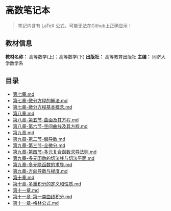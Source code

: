 # 高数笔记本

> 笔记内含有 LaTeX 公式，可能无法在Github上正确显示！



## 教材信息

**教材名称：** 高等数学(上)；高等数学(下)
**出版社：** 高等教育出版社
**主编：** 同济大学数学系



## 目录

-  [第七章.md](第七章.md) 
  -  [第七章-微分方程的解法.md](第七章-微分方程的解法.md) 
  -  [第七章-微分方程基本概念.md](第七章-微分方程基本概念.md) 
-  [第八章.md](第八章.md) 
  -  [第八章-第五节-曲面及其方程.md](第八章-第五节-曲面及其方程.md) 
  -  [第八章-第六节-空间曲线及其方程.md](第八章-第六节-空间曲线及其方程.md) 
-  [第九章.md](第九章.md) 
  -  [第九章-第二节-偏导数.md](第九章-第二节-偏导数.md) 
  -  [第九章-第三节-全微分.md](第九章-第三节-全微分.md) 
  -  [第九章-第四节-多元复合函数求导法则.md](第九章-第四节-多元复合函数求导法则.md) 
  -  [第九章-多元函数的切法线与切法平面.md](第九章-多元函数的切法线与切法平面.md) 
  -  [第九章-多元隐函数的求导.md](第九章-多元隐函数的求导.md) 
  -  [第九章-方向导数与梯度.md](第九章-方向导数与梯度.md)  
-  [第十章.md](第十章.md) 
  -  [第十章-多重积分的定义和性质.md](第十章-多重积分的定义和性质.md) 
-   [第十一章.md](第十一章.md) 
   -   [第十一章-第一类曲线积分.md](第十一章-第一类曲线积分.md)  
   -   [第十一章-格林公式.md](第十一章-格林公式.md) 